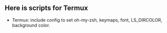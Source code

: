 ## Here is scripts for Termux 

- Termux: include config to set oh-my-zsh, keymaps, font, LS_DIRCOLOR, background color.
